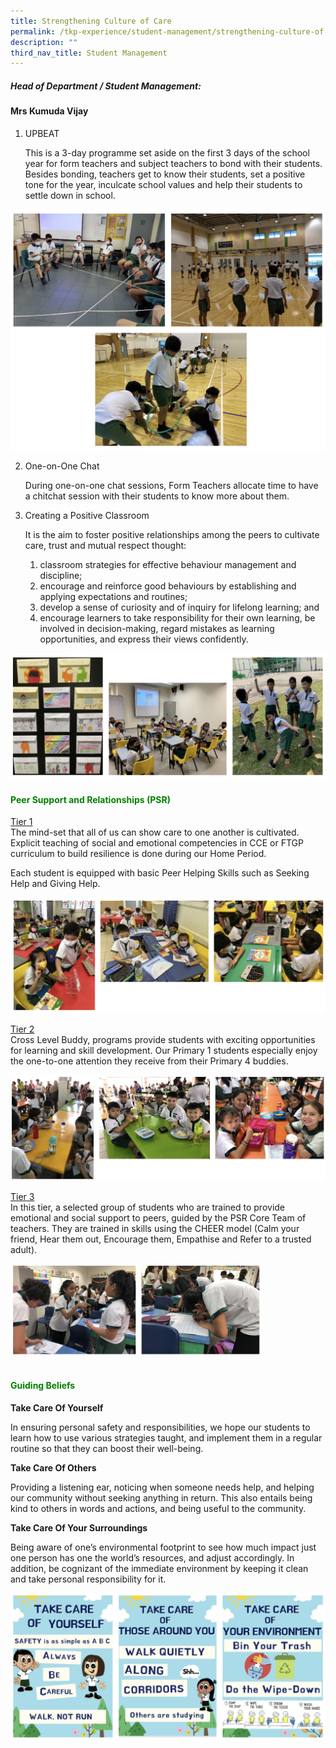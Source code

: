 ```yaml
---
title: Strengthening Culture of Care
permalink: /tkp-experience/student-management/strengthening-culture-of-care/
description: ""
third_nav_title: Student Management
---
```

##### Head of Department / Student Management:

#### Mrs Kumuda Vijay

1.  UPBEAT
    
    This is a 3-day programme set aside on the first 3 days of the school year for form teachers and subject teachers to bond with their students. Besides bonding, teachers get to know their students, set a positive tone for the year, inculcate school values and help their students to settle down in school.
      
    
![Upbeat](/images/Upbeat.jpg)
  

2.  One-on-One Chat
    
    During one-on-one chat sessions, Form Teachers allocate time to have a chitchat session with their students to know more about them.
    

  

3.  Creating a Positive Classroom
    
    It is the aim to foster positive relationships among the peers to cultivate care, trust and mutual respect thought:
    
    1.  classroom strategies for effective behaviour management and discipline;
    2.  encourage and reinforce good behaviours by establishing and applying expectations and routines;
    3.  develop a sense of curiosity and of inquiry for lifelong learning; and
    4.  encourage learners to take responsibility for their own learning, be involved in decision-making, regard mistakes as learning opportunities, and express their views confidently.
    
![Creating a positive classroom](/images/Creating%20a%20positive%20classroom.jpg)

<h4 style="color:green">Peer Support and Relationships (PSR)</h4>

<u>Tier 1</u>  
The mind-set that all of us can show care to one another is cultivated. Explicit teaching of social and emotional competencies in CCE or FTGP curriculum to build resilience is done during our Home Period.  
  
Each student is equipped with basic Peer Helping Skills such as Seeking Help and Giving Help.  
  

![Tier 1](/images/Tier%201.jpg)

  
<u>Tier 2</u> <br>
Cross Level Buddy, programs provide students with exciting opportunities for learning and skill development. Our Primary 1 students especially enjoy the one-to-one attention they receive from their Primary 4 buddies.  
  

![Tier 2](/images/Tier%202.jpg)

  
<u>Tier 3</u>  
In this tier, a selected group of students who are trained to provide emotional and social support to peers, guided by the PSR Core Team of teachers. They are trained in skills using the CHEER model (Calm your friend, Hear them out, Encourage them, Empathise and Refer to a trusted adult).  

<style>  
img {  
  display: block;  
  margin-left: auto;  
  margin-right: auto;  
}  
</style>  
<body><img src="/images/Tier%203.jpg" alt="Peer Support and Relationships (PSR)" style="width:80%;">  
  
</body>  
<br> 

<h4 style="color:green">Guiding Beliefs</h4>

**Take Care Of Yourself**

In ensuring personal safety and responsibilities, we hope our students to learn how to use various strategies taught, and implement them in a regular routine so that they can boost their well-being.

  

**Take Care Of Others**

Providing a listening ear, noticing when someone needs help, and helping our community without seeking anything in return. This also entails being kind to others in words and actions, and being useful to the community.

  

**Take Care Of Your Surroundings**

Being aware of one’s environmental footprint to see how much impact just one person has one the world’s resources, and adjust accordingly. In addition, be cognizant of the immediate environment by keeping it clean and take personal responsibility for it.

  

![Take care of your surroundings](/images/Take%20care%20of%20your%20surroundings.jpg)